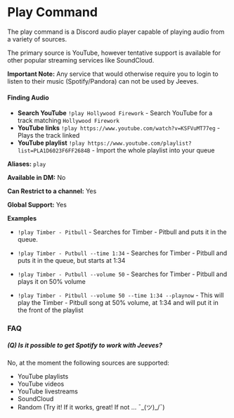# Play Command

The play command is a Discord audio player capable of playing audio from a variety of sources.

The primary source is YouTube, however tentative support is available for other popular streaming services like SoundCloud.

**Important Note:** Any service that would otherwise require you to login to listen to their music (Spotify/Pandora) can not be used by Jeeves.

#### Finding Audio
* **Search YouTube** `!play Hollywood Firework` - Search YouTube for a track matching `Hollywood Firework`
* **YouTube links** `!play https://www.youtube.com/watch?v=KSFVuMT77eg` - Plays the track linked
* **YouTube playlist** `!play https://www.youtube.com/playlist?list=PLA1D6023F6FF2684B` - Import the whole playlist into your queue

**Aliases:** `play`

**Available in DM:** No

**Can Restrict to a channel:** Yes

**Global Support:** Yes

**Examples**

* `!play Timber - Pitbull` - Searches for Timber - Pitbull and puts it in the queue.

* `!play Timber - Putbull --time 1:34` - Searches for Timber - Pitbull and puts it in the queue, but starts at 1:34

* `!play Timber - Putbull --volume 50` - Searches for Timber - Pitbull and plays it on 50% volume

* `!play Timber - Pitbull --volume 50 --time 1:34 --playnow` - This will play the Timber - Pitbull song at 50% volume, at 1:34 and will put it in the front of the playlist


### FAQ
##### (Q) Is it possible to get Spotify to work with Jeeves?
No, at the moment the following sources are supported:

* YouTube playlists
* YouTube videos
* YouTube livestreams
* SoundCloud
* Random (Try it! If it works, great! If not ... ¯\_(ツ)_/¯)